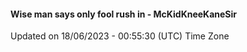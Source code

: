 #### Wise man says only fool rush in - McKidKneeKaneSir
Updated on 18/06/2023 - 00:55:30 (UTC) Time Zone
